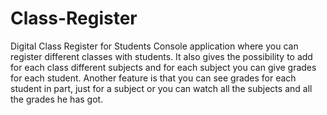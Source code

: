 # Class-Register
Digital Class Register for Students
Console application where you can register different classes with students. It also gives the possibility to add for each class different subjects and for each subject you can
give grades for each student. Another feature is that you can see grades for each student in part, just for a subject or you can watch all the subjects and all the grades he has
got.

